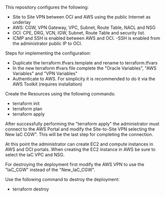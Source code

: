 This repository configures the following:

- Site to Site VPN between OCI and AWS using the public Internet as underlay
- AWS: CGW, VPN Gateway, VPC, Subnet, Route Table, NACL and NSG
- OCI: CPE, DRG, VCN, IGW, Subnet, Route Table and security list.
- ICMP and SSH is enabled between AWS and OCI. 
 -SSH is enabled from the administrator public IP to OCI. 

Steps for implementing the configuration:

- Duplicate the terraform.tfvars.template and rename to terraform.tfvars
- In the new terraform tfvars file complete the "Oracle Variables", "AWS Variables" and "VPN Variables"
- Authenticate to AWS. For simplicity it is recommended to do it via the AWS Toolkit (requires installation)

Create the Resources using the following commands:

- terraform init
- terraform plan
- terraform apply

After successfully performing the "terraform apply" the administrator must connect to the AWS Portal and modify the Site-to-Site VPN selecting the New IaC CGW".
This will be the last step for completing the connection.

At this point the administrator can create EC2 and compute instances in AWS and OCI portals. 
When creating the EC2 instance in AWS be sure to select the IaC VPC and NSG.

For destroying the deployment first modify the AWS VPN to use the "IaC_CGW" instead of the "New_IaC_CGW".

Use the following command to destroy the deployment:

- terraform destroy

